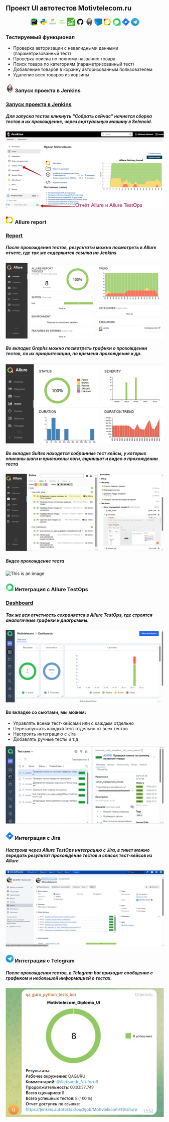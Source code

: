 
## Проект UI автотестов Motivtelecom.ru

<!-- Технологии -->
<p  align="center">
  <code><img width="5%" title="Pycharm" src="images/logo/pycharm.png"></code>
  <code><img width="5%" title="Python" src="images/logo/python.png"></code>
  <code><img width="5%" title="Pytest" src="images/logo/pytest.png"></code>
  <code><img width="5%" title="Selene" src="images/logo/selene.png"></code>
  <code><img width="5%" title="Selenium" src="images/logo/selenium.png"></code>
  <code><img width="5%" title="GitHub" src="images/logo/github.png"></code>
  <code><img width="5%" title="Jenkins" src="images/logo/jenkins.png"></code>
  <code><img width="5%" title="Selenoid" src="images/logo/selenoid.png"></code>
  <code><img width="5%" title="Allure Report" src="images/logo/allure_report.png"></code>
  <code><img width="5%" title="Allure TestOps" src="images/logo/allure_testops.png"></code>
  <code><img width="5%" title="Jira" src="images/logo/jira.png"></code>
  <code><img width="5%" title="Telegram" src="images/logo/tg.png"></code>
</p>

<!-- Тест кейсы -->

### Тестируемый функционал
* Проверка авторизации с невалидными данными 
  (параметризованный тест)
* Проверка поиска по полному названию товара
* Поиск товара по категориям (параметризованный тест)
* Добавление товаров в корзину авторизованным пользователем
* Удаление всех товаров из корзины



### <img width="5%" title="Jenkins" src="images/logo/jenkins.png"> Запуск проекта в Jenkins

### [Запуск проекта в Jenkins](https://jenkins.autotests.cloud/job/Motivtelecom/)

##### Для запуска тестов кликнуть "Собрать сейчас" начнется сборка тестов и их прохождение, через виртуальную машину в Selenoid.
![This is an image](images/screenshots/Jenkins.jpg)

<!-- Allure report -->

### <img width="5%" title="Allure Report" src="images/logo/allure_report.png"> Allure report
### [Report](https://jenkins.autotests.cloud/job/Motivtelecom/45/allure/)
##### После прохождения тестов, результаты можно посмотреть в Allure отчете, где так же содержится ссылка на Jenkins
![This is an image](images/screenshots/Allure_Report_Over.jpg)

##### Во вкладке Graphs можно посмотреть графики о прохождении тестов, по их приоритезации, по времени прохождения и др.
![This is an image](images/screenshots/Allure_Report_Graphs.jpg)

##### Во вкладке Suites находятся собранные тест кейсы, у которых описаны шаги и приложены логи, скриншот и видео о прохождении теста
![This is an image](images/screenshots/Allure_Report_Suites.jpg)

##### Видео прохождение теста
![This is an image](images/screenshots/Test_Shop_Cart.gif)

<!-- Allure TestOps -->

### <img width="5%" title="Allure TestOps" src="images/logo/allure_testops.png"> Интеграция с Allure TestOps

### [Dashboard](https://allure.autotests.cloud/project/3583/dashboards)

##### Так же вся отчетность сохраняется в Allure TestOps, где строятся аналогичные графики и диаграммы.
![This is an image](images/screenshots/Allure_TestOps_Graphs.jpg)

#### Во вкладке со сьютами, мы можем:
- Управлять всеми тест-кейсами или с каждым отдельно
- Перезапускать каждый тест отдельно от всех тестов
- Настроить интеграцию с Jira
- Добавлять ручные тесты и т.д

![This is an image](images/screenshots/Allure_TestOps_test_cases.jpg)


<!-- Jira -->

### <img width="5%" title="Jira" src="images/logo/jira.png"> Интеграция с Jira
##### Настроив через Allure TestOps интеграцию с Jira, в тикет можно передать результат прохождение тестов и список тест-кейсов из Allure

![This is an image](images/screenshots/Jira_integrationns.jpg)


<!-- Telegram -->

### <img width="5%" title="Telegram" src="images/logo/tg.png"> Интеграция с Telegram
##### После прохождения тестов, в Telegram bot приходит сообщение с графиком и небольшой информацией о тестах.

![This is an image](images/screenshots/telegram_report.jpg)